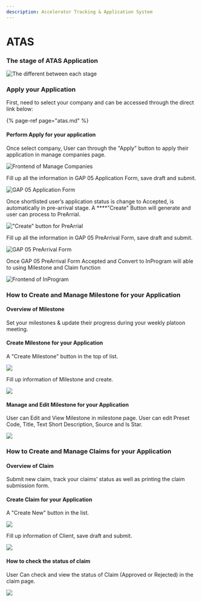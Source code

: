 ```yaml
---
description: Accelerator Tracking & Application System
---
```


# ATAS

### The stage of ATAS Application

![The different between each stage](../../.gitbook/assets/01%20%281%29.jpg)

### Apply your Application

First, need to select your company and can be accessed through the direct link below:

{% page-ref page="atas.md" %}

#### Perform Apply for your application

Once select company, User can through the "Apply" button to apply their application in manage companies page.

![Frontend of Manage Companies](../../.gitbook/assets/01.jpg)

Fill up all the information in GAP 05 Application Form, save draft and submit.

![GAP 05 Application Form](../../.gitbook/assets/02.jpg)

Once shortlisted user’s application status is change to Accepted, is automatically in pre-arrival stage. A ****"Create" Button will generate and user can process to PreArrial.

![&quot;Create&quot; button for PreArrial](../../.gitbook/assets/03.jpg)

Fill up all the information in GAP 05 PreArrival Form, save draft and submit.

![GAP 05 PreArrival Form](../../.gitbook/assets/04.jpg)

Once GAP 05 PreArrival Form Accepted and Convert to InProgram will able to using Milestone and Claim function

![Frontend of InProgram](../../.gitbook/assets/05.jpg)

### How to Create and Manage Milestone for your Application

#### Overview of Milestone

Set your milestones & update their progress during your weekly platoon meeting.

#### Create Milestone for your Application

A "Create Milestone" button in the top of list.

![](../../.gitbook/assets/0.jpg)

Fill up information of Milestone and create.

![](../../.gitbook/assets/06.jpg)

#### Manage and Edit Milestone for your Application

User can Edit and View Milestone in milestone page. User can edit Preset Code, Title, Text Short Description, Source and Is Star.

![](../../.gitbook/assets/07.jpg)

### 

### How to Create and Manage Claims for your Application

#### Overview of Claim

Submit new claim, track your claims’ status as well as printing the claim submission form.

#### Create Claim for your Application

A "Create New" button in the list.

![](../../.gitbook/assets/08.jpg)

Fill up information of Client, save draft and submit.

![](../../.gitbook/assets/09.jpg)

#### How to check the status of claim

User Can check and view the status of Claim \(Approved or Rejected\) in the claim page.

![](../../.gitbook/assets/10.jpg)

